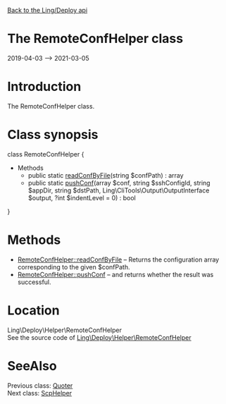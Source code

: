 [Back to the Ling/Deploy api](https://github.com/lingtalfi/Deploy/blob/master/doc/api/Ling/Deploy.md)



The RemoteConfHelper class
================
2019-04-03 --> 2021-03-05






Introduction
============

The RemoteConfHelper class.



Class synopsis
==============


class <span class="pl-k">RemoteConfHelper</span>  {

- Methods
    - public static [readConfByFile](https://github.com/lingtalfi/Deploy/blob/master/doc/api/Ling/Deploy/Helper/RemoteConfHelper/readConfByFile.md)(string $confPath) : array
    - public static [pushConf](https://github.com/lingtalfi/Deploy/blob/master/doc/api/Ling/Deploy/Helper/RemoteConfHelper/pushConf.md)(array $conf, string $sshConfigId, string $appDir, string $dstPath, Ling\CliTools\Output\OutputInterface $output, ?int $indentLevel = 0) : bool

}






Methods
==============

- [RemoteConfHelper::readConfByFile](https://github.com/lingtalfi/Deploy/blob/master/doc/api/Ling/Deploy/Helper/RemoteConfHelper/readConfByFile.md) &ndash; Returns the configuration array corresponding to the given $confPath.
- [RemoteConfHelper::pushConf](https://github.com/lingtalfi/Deploy/blob/master/doc/api/Ling/Deploy/Helper/RemoteConfHelper/pushConf.md) &ndash; and returns whether the result was successful.





Location
=============
Ling\Deploy\Helper\RemoteConfHelper<br>
See the source code of [Ling\Deploy\Helper\RemoteConfHelper](https://github.com/lingtalfi/Deploy/blob/master/Helper/RemoteConfHelper.php)



SeeAlso
==============
Previous class: [Quoter](https://github.com/lingtalfi/Deploy/blob/master/doc/api/Ling/Deploy/Helper/Quoter.md)<br>Next class: [ScpHelper](https://github.com/lingtalfi/Deploy/blob/master/doc/api/Ling/Deploy/Helper/ScpHelper.md)<br>
